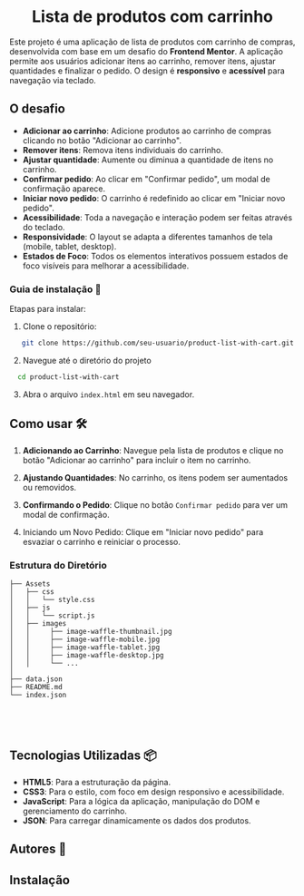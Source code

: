 <h1 align="center">Lista de produtos com carrinho</h1>

Este projeto é uma aplicação de lista de produtos com carrinho de compras, desenvolvida com base em um desafio do **Frontend Mentor**. A aplicação permite aos usuários adicionar itens ao carrinho, remover itens, ajustar quantidades e finalizar o pedido. O design é **responsivo** e **acessível** para navegação via teclado.

## O desafio

- **Adicionar ao carrinho**: Adicione produtos ao carrinho de compras clicando no botão "Adicionar ao carrinho".
- **Remover itens**: Remova itens individuais do carrinho.
- **Ajustar quantidade**: Aumente ou diminua a quantidade de itens no carrinho.
- **Confirmar pedido**: Ao clicar em "Confirmar pedido", um modal de confirmação aparece.
- **Iniciar novo pedido**: O carrinho é redefinido ao clicar em "Iniciar novo pedido".
- **Acessibilidade**: Toda a navegação e interação podem ser feitas através do teclado.
- **Responsividade**: O layout se adapta a diferentes tamanhos de tela (mobile, tablet, desktop).
- **Estados de Foco**: Todos os elementos interativos possuem estados de foco visíveis para melhorar a acessibilidade.

###  Guia de instalação 🔨

Etapas para instalar:

1. Clone o repositório:
```bash
   git clone https://github.com/seu-usuario/product-list-with-cart.git
```

2. Navegue até o diretório do projeto
```bash
  cd product-list-with-cart
```

3. Abra o arquivo `index.html` em seu navegador.

## Como usar 🛠️
1. **Adicionando ao Carrinho**: Navegue pela lista de produtos e clique no botão "Adicionar ao carrinho" para incluir o item no carrinho.

2. **Ajustando Quantidades**: No carrinho, os itens podem ser aumentados ou removidos.
3. **Confirmando o Pedido**: Clique no botão `Confirmar pedido` para ver um modal de confirmação.
4. Iniciando um Novo Pedido: Clique em "Iniciar novo pedido" para esvaziar o carrinho e reiniciar o processo.

### Estrutura do Diretório

```
├── Assets
│   ├── css
│   │   └── style.css  
│   ├── js
│   │   └── script.js
│   ├── images
│   │     ├── image-waffle-thumbnail.jpg
│   │     ├── image-waffle-mobile.jpg
│   │     ├── image-waffle-tablet.jpg
│   │     ├── image-waffle-desktop.jpg
│   │     └── ...
│   
├── data.json
├── README.md
└── index.json

        
        
        
```

## Tecnologias Utilizadas 📦

- **HTML5**: Para a estruturação da página.
- **CSS3**: Para o estilo, com foco em design responsivo e acessibilidade.
- **JavaScript**: Para a lógica da aplicação, manipulação do DOM e gerenciamento do carrinho.
- **JSON**: Para carregar dinamicamente os dados dos produtos.

## Autores 👷


## Instalação

